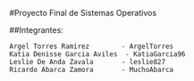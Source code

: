 #Proyecto Final de Sistemas Operativos

##Integrantes:
```
Argel Torres Ramírez        - ArgelTorres
Katia Denisse Garcia Aviles  - KatiaGarcia96
Leslie De Anda Zavala       - leslie827
Ricardo Abarca Zamora       - MuchoAbarca
```
